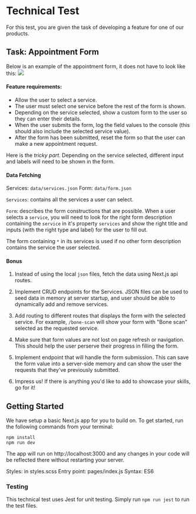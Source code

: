 # Technical Test

For this test, you are given the task of developing a feature for one of our products.

## Task: Appointment Form

Below is an example of the appointment form, it does not have to look like this:
![](https://user-images.githubusercontent.com/31007761/114183240-761c6c00-9911-11eb-8b9a-fc7b3b8ca04b.png)

#### Feature requirements:

- Allow the user to select a service.
- The user must select one service before the rest of the form is shown.
- Depending on the service selected, show a custom form to the user so they can enter their details.
- When the user submits the form, log the field values to the console (this should also include the selected service value).
- After the form has been submitted, reset the form so that the user can make a new appointment request.

Here is the _tricky part_. Depending on the service selected, different input and labels will need to be shown in the form.

#### Data Fetching

Services: `data/services.json`
Form: `data/form.json`

`Services`: contains all the services a user can select.

`Form`: describes the form constructions that are possible. When a user selects a `service`, you will need to look for the right form description containing the `service` in it's property `services` and show the right title and inputs (with the right type and label) for the user to fill out.

The form containing `*` in its services is used if no other form description contains the service the user selected.

#### Bonus

1. Instead of using the local `json` files, fetch the data using Next.js api routes.

2. Implement CRUD endpoints for the Services. JSON files can be used to seed data in memory at server startup, and user should be able to dynamically add and remove services.

3. Add routing to different routes that displays the form with the selected service. For example, `/bone-scan` will show your form with "Bone scan" selected as the requested service.

4. Make sure that form values are not lost on page refresh or navigation. This should help the user perserve their progress in filling the form.

5. Implement endpoint that will handle the form submission. This can save the form value into a server-side memory and can show the user the requests that they've previously submitted.

6. Impress us! If there is anything you'd like to add to showcase your skills, go for it!

## Getting Started

We have setup a basic Next.js app for you to build on. To get started, run the following commands from your terminal:

```
npm install
npm run dev
```

The app will run on http://localhost:3000 and any changes in your code will be reflected there without restarting your server.

Styles: in styles.scss
Entry point: pages/index.js
Syntax: ES6

### Testing

This technical test uses Jest for unit testing. Simply run `npm run jest` to run the test files.
